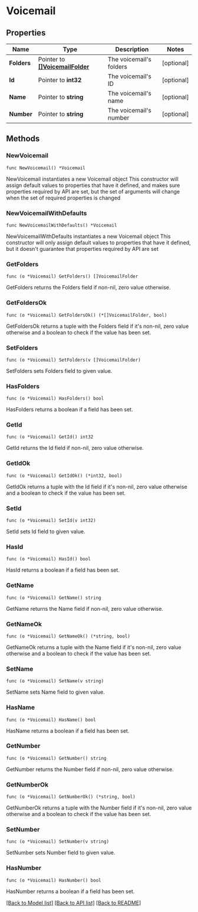 # Voicemail

## Properties

Name | Type | Description | Notes
------------ | ------------- | ------------- | -------------
**Folders** | Pointer to [**[]VoicemailFolder**](VoicemailFolder.md) | The voicemail&#39;s folders | [optional]
**Id** | Pointer to **int32** | The voicemail&#39;s ID | [optional]
**Name** | Pointer to **string** | The voicemail&#39;s name | [optional]
**Number** | Pointer to **string** | The voicemail&#39;s number | [optional]

## Methods

### NewVoicemail

`func NewVoicemail() *Voicemail`

NewVoicemail instantiates a new Voicemail object
This constructor will assign default values to properties that have it defined,
and makes sure properties required by API are set, but the set of arguments
will change when the set of required properties is changed

### NewVoicemailWithDefaults

`func NewVoicemailWithDefaults() *Voicemail`

NewVoicemailWithDefaults instantiates a new Voicemail object
This constructor will only assign default values to properties that have it defined,
but it doesn't guarantee that properties required by API are set

### GetFolders

`func (o *Voicemail) GetFolders() []VoicemailFolder`

GetFolders returns the Folders field if non-nil, zero value otherwise.

### GetFoldersOk

`func (o *Voicemail) GetFoldersOk() (*[]VoicemailFolder, bool)`

GetFoldersOk returns a tuple with the Folders field if it's non-nil, zero value otherwise
and a boolean to check if the value has been set.

### SetFolders

`func (o *Voicemail) SetFolders(v []VoicemailFolder)`

SetFolders sets Folders field to given value.

### HasFolders

`func (o *Voicemail) HasFolders() bool`

HasFolders returns a boolean if a field has been set.

### GetId

`func (o *Voicemail) GetId() int32`

GetId returns the Id field if non-nil, zero value otherwise.

### GetIdOk

`func (o *Voicemail) GetIdOk() (*int32, bool)`

GetIdOk returns a tuple with the Id field if it's non-nil, zero value otherwise
and a boolean to check if the value has been set.

### SetId

`func (o *Voicemail) SetId(v int32)`

SetId sets Id field to given value.

### HasId

`func (o *Voicemail) HasId() bool`

HasId returns a boolean if a field has been set.

### GetName

`func (o *Voicemail) GetName() string`

GetName returns the Name field if non-nil, zero value otherwise.

### GetNameOk

`func (o *Voicemail) GetNameOk() (*string, bool)`

GetNameOk returns a tuple with the Name field if it's non-nil, zero value otherwise
and a boolean to check if the value has been set.

### SetName

`func (o *Voicemail) SetName(v string)`

SetName sets Name field to given value.

### HasName

`func (o *Voicemail) HasName() bool`

HasName returns a boolean if a field has been set.

### GetNumber

`func (o *Voicemail) GetNumber() string`

GetNumber returns the Number field if non-nil, zero value otherwise.

### GetNumberOk

`func (o *Voicemail) GetNumberOk() (*string, bool)`

GetNumberOk returns a tuple with the Number field if it's non-nil, zero value otherwise
and a boolean to check if the value has been set.

### SetNumber

`func (o *Voicemail) SetNumber(v string)`

SetNumber sets Number field to given value.

### HasNumber

`func (o *Voicemail) HasNumber() bool`

HasNumber returns a boolean if a field has been set.

[[Back to Model list]](../README.md#documentation-for-models) [[Back to API list]](../README.md#documentation-for-api-endpoints) [[Back to README]](../README.md)
